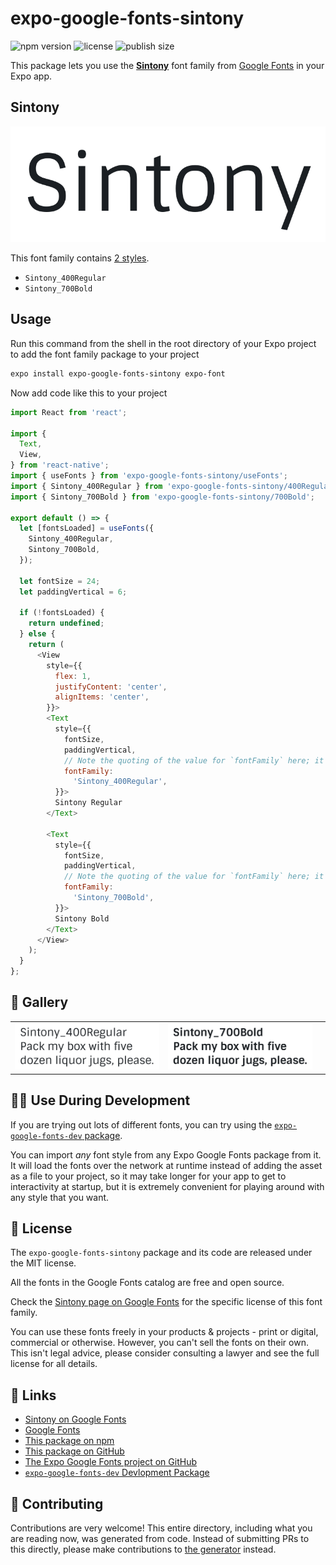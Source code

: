 # expo-google-fonts-sintony

![npm version](https://flat.badgen.net/npm/v/expo-google-fonts-sintony)
![license](https://flat.badgen.net/github/license/expo/google-fonts)
![publish size](https://flat.badgen.net/packagephobia/install/expo-google-fonts-sintony)

This package lets you use the [**Sintony**](https://fonts.google.com/specimen/Sintony) font family from [Google Fonts](https://fonts.google.com/) in your Expo app.

## Sintony

![Sintony](./font-family.png)

This font family contains [2 styles](#-gallery).

- `Sintony_400Regular`
- `Sintony_700Bold`

## Usage

Run this command from the shell in the root directory of your Expo project to add the font family package to your project
```sh
expo install expo-google-fonts-sintony expo-font
```

Now add code like this to your project
```js
import React from 'react';

import {
  Text,
  View,
} from 'react-native';
import { useFonts } from 'expo-google-fonts-sintony/useFonts';
import { Sintony_400Regular } from 'expo-google-fonts-sintony/400Regular';
import { Sintony_700Bold } from 'expo-google-fonts-sintony/700Bold';

export default () => {
  let [fontsLoaded] = useFonts({
    Sintony_400Regular,
    Sintony_700Bold,
  });

  let fontSize = 24;
  let paddingVertical = 6;

  if (!fontsLoaded) {
    return undefined;
  } else {
    return (
      <View
        style={{
          flex: 1,
          justifyContent: 'center',
          alignItems: 'center',
        }}>
        <Text
          style={{
            fontSize,
            paddingVertical,
            // Note the quoting of the value for `fontFamily` here; it expects a string!
            fontFamily:
              'Sintony_400Regular',
          }}>
          Sintony Regular
        </Text>

        <Text
          style={{
            fontSize,
            paddingVertical,
            // Note the quoting of the value for `fontFamily` here; it expects a string!
            fontFamily:
              'Sintony_700Bold',
          }}>
          Sintony Bold
        </Text>
      </View>
    );
  }
};

```

## 🔡 Gallery


||||
|-|-|-|
|![Sintony_400Regular](.//400Regular/Sintony_400Regular.ttf.png)|![Sintony_700Bold](.//700Bold/Sintony_700Bold.ttf.png)|||


## 👩‍💻 Use During Development

If you are trying out lots of different fonts, you can try using the [`expo-google-fonts-dev` package](https://github.com/freeboub/google-fonts/tree/master/font-packages/dev#readme).

You can import *any* font style from any Expo Google Fonts package from it. It will load the fonts
over the network at runtime instead of adding the asset as a file to your project, so it may take longer
for your app to get to interactivity at startup, but it is extremely convenient
for playing around with any style that you want.

## 📖 License

The `expo-google-fonts-sintony` package and its code are released under the MIT license.

All the fonts in the Google Fonts catalog are free and open source.

Check the [Sintony page on Google Fonts](https://fonts.google.com/specimen/Sintony) for the specific license of this font family.

You can use these fonts freely in your products & projects - print or digital, commercial or otherwise. However, you can't sell the fonts on their own. This isn't legal advice, please consider consulting a lawyer and see the full license for all details.

## 🔗 Links

- [Sintony on Google Fonts](https://fonts.google.com/specimen/Sintony)
- [Google Fonts](https://fonts.google.com/)
- [This package on npm](https://www.npmjs.com/package/expo-google-fonts-sintony)
- [This package on GitHub](https://github.com/freeboub/google-fonts/tree/master/font-packages/sintony)
- [The Expo Google Fonts project on GitHub](https://github.com/freeboub/google-fonts)
- [`expo-google-fonts-dev` Devlopment Package](https://github.com/freeboub/google-fonts/tree/master/font-packages/dev)

## 🤝 Contributing

Contributions are very welcome! This entire directory, including what you are reading now, was generated from code. Instead of submitting PRs to this directly, please make contributions to [the generator](https://github.com/freeboub/google-fonts/tree/master/packages/generator) instead.
